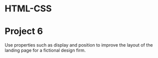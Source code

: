 # HTML-CSS
# Project 6

Use properties such as display and position to improve the layout of the landing page for a fictional design firm.
